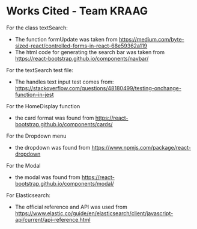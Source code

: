 # Works Cited - Team KRAAG

For the class textSearch:
- The function formUpdate was taken from https://medium.com/byte-sized-react/controlled-forms-in-react-68e59362a119
- The html code for generating the search bar was taken from https://react-bootstrap.github.io/components/navbar/

For the textSearch test file:
- The handles text input test comes from: https://stackoverflow.com/questions/48180499/testing-onchange-function-in-jest

For the HomeDisplay function
- the card format was found from https://react-bootstrap.github.io/components/cards/

For the Dropdown menu
- the dropdown was found from https://www.npmjs.com/package/react-dropdown

For the Modal 
- the modal was found from https://react-bootstrap.github.io/components/modal/

For Elasticsearch:
- The official reference and API was used from https://www.elastic.co/guide/en/elasticsearch/client/javascript-api/current/api-reference.html
